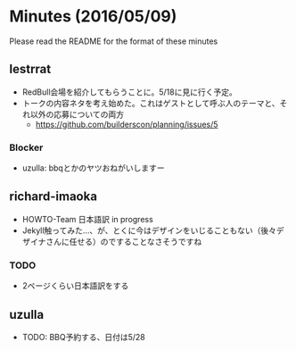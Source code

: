 # Minutes (2016/05/09)

Please read the README for the format of these minutes

## lestrrat

* RedBull会場を紹介してもらうことに。5/18に見に行く予定。
* トークの内容ネタを考え始めた。これはゲストとして呼ぶ人のテーマと、それ以外の応募についての両方
  * https://github.com/builderscon/planning/issues/5

### Blocker

* uzulla: bbqとかのヤツおねがいしますー


## richard-imaoka

* HOWTO-Team 日本語訳 in progress
* Jekyll触ってみた…、が、とくに今はデザインをいじることもない（後々デザイナさんに任せる）のですることなさそうですね

### TODO
* 2ページくらい日本語訳をする


## uzulla

* TODO: BBQ予約する、日付は5/28

